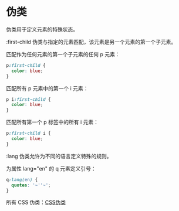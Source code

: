 # 伪类

伪类用于定义元素的特殊状态。

:first-child 伪类与指定的元素匹配，该元素是另一个元素的第一个子元素。

匹配作为任何元素的第一个子元素的任何 p 元素：

```css
p:first-child {
  color: blue;
}
```

匹配所有 p 元素中的第一个 i 元素：

```css
p i:first-child {
  color: blue;
}
```

匹配所有第一个 p 标签中的所有 i 元素：

```css
p:first-child i {
  color: blue;
}
```

:lang 伪类允许为不同的语言定义特殊的规则。

为属性 lang="en" 的 q 元素定义引号：

```css
q:lang(en) {
  quotes: '~''~';
}
```

所有 CSS 伪类：[CSS伪类](https://www.w3school.com.cn/css/css_pseudo_classes.asp)
